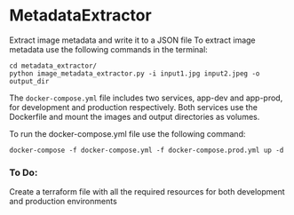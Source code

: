 # MetadataExtractor
Extract image metadata and write it to a JSON file
To extract image metadata use the following commands in the terminal:
``` 
cd metadata_extractor/
python image_metadata_extractor.py -i input1.jpg input2.jpeg -o output_dir

```
The `docker-compose.yml` file includes two services, app-dev and app-prod, for development and production respectively. Both services use the Dockerfile and mount the images and output directories as volumes.

To run the docker-compose.yml file use the following command:

```
docker-compose -f docker-compose.yml -f docker-compose.prod.yml up -d
```


### To Do:
Create a terraform file with all the required resources for both development and production environments
